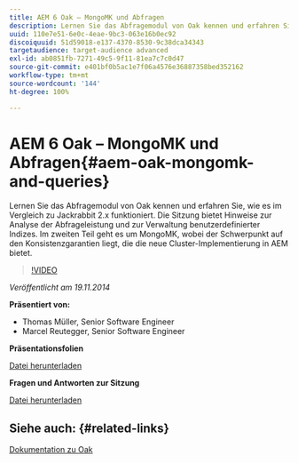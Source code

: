 ```yaml
---
title: AEM 6 Oak – MongoMK und Abfragen
description: Lernen Sie das Abfragemodul von Oak kennen und erfahren Sie, wie es im Vergleich zu Jackrabbit 2.x funktioniert. Die Sitzung bietet Hinweise zur Analyse der Abfrageleistung und zur Verwaltung benutzerdefinierter Indizes. Im zweiten Teil geht es um MongoMK, wobei der Schwerpunkt auf den Konsistenzgarantien liegt, die die neue Cluster-Implementierung in AEM bietet.
uuid: 110e7e51-6e0c-4eae-9bc3-063e16b0ec92
discoiquuid: 51d59018-e137-4370-8530-9c38dca34343
targetaudience: target-audience advanced
exl-id: ab0851fb-7271-49c5-9f11-81ea7c7c0d47
source-git-commit: e401bf0b5ac1e7f06a4576e36887358bed352162
workflow-type: tm+mt
source-wordcount: '144'
ht-degree: 100%

---
```


# AEM 6 Oak – MongoMK und Abfragen{#aem-oak-mongomk-and-queries}

Lernen Sie das Abfragemodul von Oak kennen und erfahren Sie, wie es im Vergleich zu Jackrabbit 2.x funktioniert. Die Sitzung bietet Hinweise zur Analyse der Abfrageleistung und zur Verwaltung benutzerdefinierter Indizes. Im zweiten Teil geht es um MongoMK, wobei der Schwerpunkt auf den Konsistenzgarantien liegt, die die neue Cluster-Implementierung in AEM bietet.

>[!VIDEO](https://video.tv.adobe.com/v/19402/?quality=9)

*Veröffentlicht am 19.11.2014*

**Präsentiert von:**

* Thomas Müller, Senior Software Engineer
* Marcel Reutegger, Senior Software Engineer

**Präsentationsfolien**

[Datei herunterladen](assets/aem-6-oak-mongomk-and-queries.pdf)

**Fragen und Antworten zur Sitzung**

[Datei herunterladen](assets/q-a-11-19-14-gem-session-oak.pdf)

## Siehe auch: {#related-links}

[Dokumentation zu Oak](https://jackrabbit.apache.org/oak/docs/)

<!--
[Get back to the Overview](https://helpx.adobe.com/experience-manager/kt/eseminars/gems/aem-index.html)
-->

